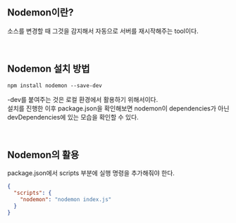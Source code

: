 ## Nodemon이란?

소스를 변경할 때 그것을 감지해서 자동으로 서버를 재시작해주는 tool이다.

</br>

## Nodemon 설치 방법

```
npm install nodemon --save-dev
```

-dev를 붙여주는 것은 로컬 환경에서 활용하기 위해서이다.  
설치를 진행한 이후 package.json을 확인해보면 nodemon이 dependencies가 아닌 devDependencies에 있는 모습을 확인할 수 있다.

</br>

## Nodemon의 활용

package.json에서 scripts 부분에 실행 명령을 추가해줘야 한다.

```json
{
  "scripts": {
    "nodemon": "nodemon index.js"
  }
}
```
